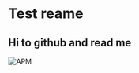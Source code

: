 # Test reame
## Hi to github and read me

<img alt="APM" src="https://img.shields.io/apm/l/LICENCE?style=social">
